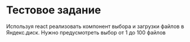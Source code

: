 # Тестовое задание

Используя react реализовать компонент выбора и загрузки файлов в Яндекс.диск. Нужно предусмотреть выбор от 1 до 100 файлов
